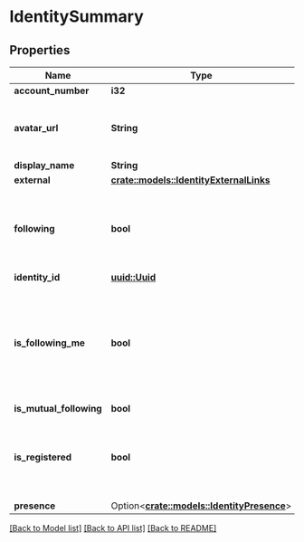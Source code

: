 # IdentitySummary

## Properties

Name | Type | Description | Notes
------------ | ------------- | ------------- | -------------
**account_number** | **i32** |  | 
**avatar_url** | **String** | The URL of this identity's avatar image. | 
**display_name** | **String** |  | 
**external** | [**crate::models::IdentityExternalLinks**](IdentityExternalLinks.md) |  | 
**following** | **bool** | Whether or not the requestee's identity is following this identity. | 
**identity_id** | [**uuid::Uuid**](uuid::Uuid.md) |  | 
**is_following_me** | **bool** | Whether or not this identity is both following and is followed by the requestee's identity. | 
**is_mutual_following** | **bool** |  | 
**is_registered** | **bool** | Whether or not this identity is registered with a linked account. | 
**presence** | Option<[**crate::models::IdentityPresence**](IdentityPresence.md)> |  | [optional]

[[Back to Model list]](../README.md#documentation-for-models) [[Back to API list]](../README.md#documentation-for-api-endpoints) [[Back to README]](../README.md)


